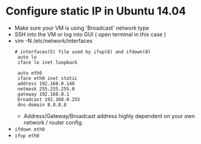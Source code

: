 # Configure static IP in Ubuntu 14.04 

 - Make sure your VM is using 'Broadcast' network type
 - SSH into the VM or log into GUI ( open terminal in this case )
 - vim -N /etc/network/interfaces
   ```
   # interfaces(5) file used by ifup(8) and ifdown(8)
    auto lo
    iface lo inet loopback

    auto eth0
    iface eth0 inet static
    address 192.168.0.140
    netmask 255.255.255.0
    gateway 192.168.0.1
    broadcast 192.168.0.255
    dns-domain 8.8.8.8
   ```
     - Address/Gateway/Broadcast address highly dependent on your own network / router config. 
 - `ifdown eth0`
 - `ifup eth0`
